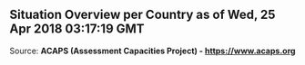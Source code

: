 ## Situation Overview per Country as of Wed, 25 Apr 2018 03:17:19 GMT

Source: **ACAPS (Assessment Capacities Project) - https://www.acaps.org**